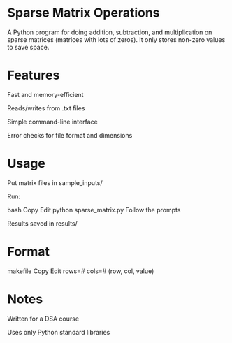 # Sparse Matrix Operations
A Python program for doing addition, subtraction, and multiplication on sparse matrices (matrices with lots of zeros). It only stores non-zero values to save space.

# Features
Fast and memory-efficient

Reads/writes from .txt files

Simple command-line interface

Error checks for file format and dimensions

# Usage
Put matrix files in sample_inputs/

Run:

bash
Copy
Edit
python sparse_matrix.py
Follow the prompts

Results saved in results/

# Format
makefile
Copy
Edit
rows=#
cols=#
(row, col, value)
# Notes
Written for a DSA course

Uses only Python standard libraries